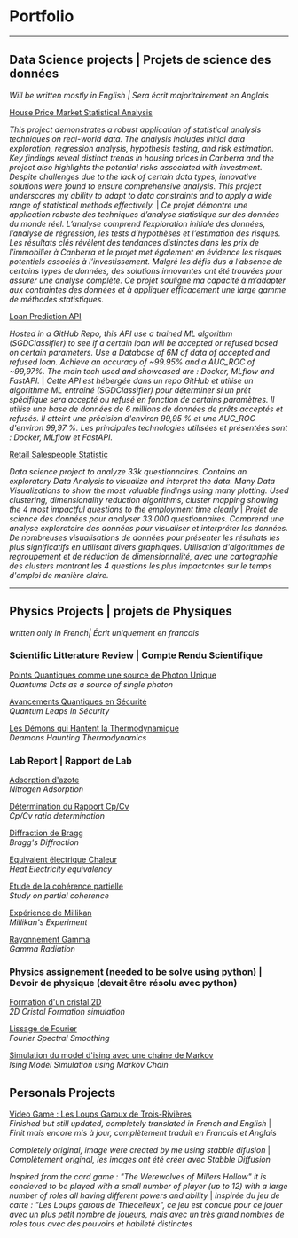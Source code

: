 # Portfolio

---

## Data Science projects | Projets de science des données
_Will be written mostly in English | Sera écrit majoritairement en Anglais_


[House Price Market Statistical Analysis](https://colab.research.google.com/drive/1S56CqYI5UMdO3G8K0dpcl_gZAfAhWZL4#scrollTo=a76S6F9OPVw6)

_This project demonstrates a robust application of statistical analysis techniques on real-world data. The analysis includes initial data exploration, regression analysis, hypothesis testing, and risk estimation. Key findings reveal distinct trends in housing prices in Canberra and the project also highlights the potential risks associated with investment. Despite challenges due to the lack of certain data types, innovative solutions were found to ensure comprehensive analysis. This project underscores my ability to adapt to data constraints and to apply a wide range of statistical methods effectively._ | _Ce projet démontre une application robuste des techniques d’analyse statistique sur des données du monde réel. L’analyse comprend l’exploration initiale des données, l’analyse de régression, les tests d’hypothèses et l’estimation des risques. Les résultats clés révèlent des tendances distinctes dans les prix de l’immobilier à Canberra et le projet met également en évidence les risques potentiels associés à l’investissement. Malgré les défis dus à l’absence de certains types de données, des solutions innovantes ont été trouvées pour assurer une analyse complète. Ce projet souligne ma capacité à m’adapter aux contraintes des données et à appliquer efficacement une large gamme de méthodes statistiques._



[Loan Prediction API ](https://github.com/BERTPSYO/Loan_API_ML_Project)

_Hosted in a GitHub Repo, this API use a trained ML algorithm (SGDClassifier) to see if a certain loan will be accepted or refused based on certain parameters. Use a Database of 6M of data of accepted and refused loan. Achieve an accuracy of ~99.95% and a AUC_ROC of ~99,97%. The main tech used and showcased are : Docker, MLflow and FastAPI._ | _Cette API est hébergée dans un repo GitHub et utilise un algorithme ML entraîné (SGDClassifier) pour déterminer si un prêt spécifique sera accepté ou refusé en fonction de certains paramètres. Il utilise une base de données de 6 millions de données de prêts acceptés et refusés. Il atteint une précision d'environ 99,95 % et une AUC_ROC d'environ 99,97 %. Les principales technologies utilisées et présentées sont : Docker, MLflow et FastAPI._




[Retail Salespeople Statistic](https://colab.research.google.com/drive/19Lols8T9io12krZqG_ZwCL8GRgoPv0eq)

_Data science project to analyze 33k questionnaires. Contains an exploratory Data Analysis to visualize and interpret the data. Many Data Visualizations to show the most valuable findings using many plotting. Used clustering, dimensionality reduction algorithms, cluster mapping showing the 4 most impactful questions to the employment time clearly_ | _Projet de science des données pour analyser 33 000 questionnaires. Comprend une analyse exploratoire des données pour visualiser et interpréter les données. De nombreuses visualisations de données pour présenter les résultats les plus significatifs en utilisant divers graphiques. Utilisation d'algorithmes de regroupement et de réduction de dimensionnalité, avec une cartographie des clusters montrant les 4 questions les plus impactantes sur le temps d'emploi de manière claire._

---

## Physics Projects | projets de Physiques
_written only in French| Écrit uniquement en francais_


### Scientific Litterature Review | Compte Rendu Scientifique

[Points Quantiques comme une source de Photon Unique](/projects/Compte_Rendu/Compte_Rendu_2.pdf) \
_Quantums Dots as a source of single photon_ 

[Avancements Quantiques en Sécurité](/projects/Compte_Rendu/Compte_Rendu_2.pdf) \
_Quantum Leaps In Sécurity_ 

[Les Démons qui Hantent la Thermodynamique](/projects/Compte_Rendu/Compte_Rendu_3.pdf) \
_Deamons Haunting Thermodynamics_

### Lab Report | Rapport de Lab

[Adsorption d'azote](/projects/Rapport_de_Lab/Adsorption_d'azote.pdf) \
_Nitrogen Adsorption_

[Détermination du Rapport Cp/Cv](/projects/Rapport_de_Lab/Determination_du_rapport_CpCv.pdf) \
_Cp/Cv ratio determination_

[Diffraction de Bragg](/projects/Rapport_de_Lab/Diffraction_de_Bragg.pdf) \
_Bragg's Diffraction_

[Équivalent électrique Chaleur](/projects/Rapport_de_Lab/Équivalent_électrique_chaleur.pdf) \
_Heat Electricity equivalency_

[Étude de la cohérence partielle](/projects/Rapport_de_Lab/Étude_de_la_cohérence_partielle.pdf) \
_Study on partial coherence_

[Expérience de Millikan](/projects/Rapport_de_Lab/Experience_de_Millikan.pdf) \
_Millikan's Experiment_

[Rayonnement Gamma](/projects/Rapport_de_Lab/Rayonnement_Gamma.pdf) \
_Gamma Radiation_



### Physics assignement (needed to be solve using python) | Devoir de physique (devait être résolu avec python)


[Formation d'un cristal 2D](/projects/Python/2D_cristal/) \
_2D Cristal Formation simulation_


[Lissage de Fourier](/projects/Python/Fourrier_Smoothing/) \
_Fourier Spectral Smoothing_

[Simulation du model d'ising avec une chaine de Markov](/projects/Python/Ising_Model/) \
_Ising Model Simulation using Markov Chain_

## Personals Projects

[Video Game : Les Loups Garoux de Trois-Rivières](https://psy0.itch.io/the-werewolves-of-the-three-rivers) \
_Finished but still updated, completely translated in French and English_ | _Finit mais encore mis à jour, complètement traduit en Francais et Anglais_ 

_Completely original, image were created by me using stabble difusion_ | _Complètement original, les images ont été créer avec Stabble Diffusion_

_Inspired from the card game : "The Werewolves of Millers Hollow" it is concieved to be played with a small number of player (up to 12) with a large number of roles all having different powers and ability_ | _Inspirée du jeu de carte : "Les Loups garous de Thiecelieux", ce jeu est concue pour ce jouer avec un plus petit nombre de joueurs, mais avec un très grand nombres de roles tous avec des pouvoirs et habileté distinctes_




